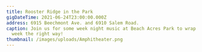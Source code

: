 ```yaml
---
title: Rooster Ridge in the Park
gigDateTime: 2021-06-24T23:00:00.000Z
address: 6915 Beechmont Ave. and 6910 Salem Road.
caption: Join us for some week night music at Beach Acres Park to wrap up your
  week the right way!
thumbnail: /images/uploads/Amphitheater.png
---
```

